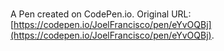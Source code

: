 # 

A Pen created on CodePen.io. Original URL: [https://codepen.io/JoelFrancisco/pen/eYvOQBj](https://codepen.io/JoelFrancisco/pen/eYvOQBj).

